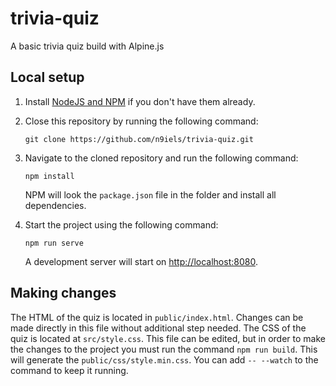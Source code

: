 # trivia-quiz

A basic trivia quiz build with Alpine.js

## Local setup

1. Install [NodeJS and NPM](https://nodejs.org/en/) if you don't have them already.

1. Close this repository by running the following command:

   ```
   git clone https://github.com/n9iels/trivia-quiz.git
   ```

1. Navigate to the cloned repository and run the following command:

   ```
   npm install
   ```

   NPM will look the `package.json` file in the folder and install all dependencies.

1. Start the project using the following command:

   ```
   npm run serve
   ```

   A development server will start on <http://localhost:8080>.

## Making changes

The HTML of the quiz is located in `public/index.html`. Changes can be made directly in this file without additional step needed. The CSS of the quiz is located at `src/style.css`. This file can be edited, but in order to make the changes to the project you must run the command `npm run build`. This will generate the `public/css/style.min.css`. You can add `-- --watch` to the command to keep it running.
